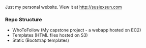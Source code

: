 Just my personal website. View it at http://susiexsun.com

### Repo Structure
* WhoToFollow (My capstone project - a webapp hosted on EC2)
* Templates (HTML files hosted on S3)
* Static (Bootstrap templates)
